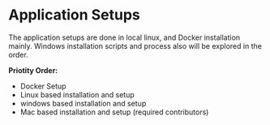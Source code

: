 # Application Setups

The application setups are done in local linux, and Docker installation mainly.
Windows installation scripts and process also will be explored in the order. 

__Priotity Order:__

- Docker Setup
- Linux based installation and setup
- windows based installation and setup
- Mac based installation and setup (required contributors)
